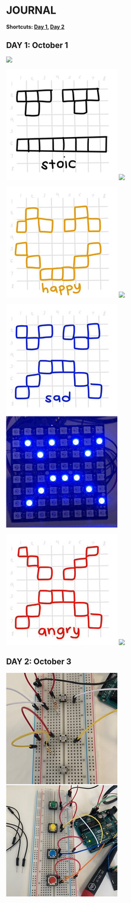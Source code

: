 # JOURNAL
**Shortcuts: [Day 1](journal.md#day-1-october-1), [Day 2](journal.md#day-2-october-3)**

## DAY 1: October 1

![](images/finally.gif)

![](images/stoic.jpg)
![](images/stoic.gif)

![](images/happy.jpg)
![](images/happy.gif)

![](images/sad.jpg)
![](images/sad.gif)

![](images/angry.jpg)
![](images/angry.gif)

## DAY 2: October 3

![](images/messyButtons.jpg)
![](images/cleanButton.jpg)
